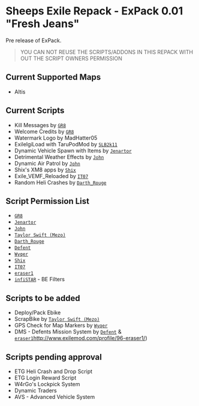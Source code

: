Sheeps Exile Repack - ExPack 0.01 "Fresh Jeans"
=============

Pre release of ExPack. 

> YOU CAN NOT REUSE THE SCRIPTS/ADDONS IN THIS REPACK WITH OUT THE SCRIPT OWNERS PERMISSION

Current Supported Maps
--------------------------
* Altis


Current Scripts
--------------------------
* Kill Messages by [`GR8`](http://www.exilemod.com/profile/64-gr8/)
* Welcome Credits by [`GR8`](http://www.exilemod.com/profile/64-gr8/)
* Watermark Logo by MadHatter05
* ExileIgiLoad with TaruPodMod by [`SLB2k11`](http://www.exilemod.com/profile/409-slb2k11/)
* Dynamic Vehicle Spawn with Items by [`Jenartor`](http://www.exilemod.com/profile/53934-jenartor/)
* Detrimental Weather Effects by [`John`](http://www.exilemod.com/profile/38-john/)
* Dynamic Air Patrol by [`John`](http://www.exilemod.com/profile/38-john/)
* Shix's XM8 apps by [`Shix`](http://www.exilemod.com/profile/4566-shix/)
* Exile_VEMF_Reloaded by [`IT07`](http://www.exilemod.com/profile/332-it07/)
* Random Heli Crashes by [`Darth_Rouge`](http://www.exilemod.com/profile/3705-darth_rogue/)

Script Permission List
--------------------------

* [`GR8`](http://www.exilemod.com/profile/64-gr8/)
* [`Jenartor`](http://www.exilemod.com/profile/53934-jenartor/)
* [`John`](http://www.exilemod.com/profile/38-john/)
* [`Taylor Swift (Mezo)`](http://www.exilemod.com/profile/472-taylor-swift-mezo/)
* [`Darth_Rouge`](http://www.exilemod.com/profile/3705-darth_rogue/)
* [`Defent`](http://www.exilemod.com/profile/259-defent/)
* [`Wyqer`](http://www.exilemod.com/profile/52393-wyqer/)
* [`Shix`](http://www.exilemod.com/profile/4566-shix/)
* [`IT07`](http://www.exilemod.com/profile/332-it07/)
* [`eraser1`](http://www.exilemod.com/profile/96-eraser1/)
* [`infiSTAR`](http://www.exilemod.com/profile/11-infistar/) - BE Filters


Scripts to be added 
--------------------------
* Deploy/Pack Ebike
* ScrapBike by [`Taylor Swift (Mezo)`](http://www.exilemod.com/profile/472-taylor-swift-mezo/)
* GPS Check for Map Markers by [`Wyqer`](http://www.exilemod.com/profile/52393-wyqer/)
* DMS - Defents Mission System by [`Defent`](http://www.exilemod.com/profile/259-defent/) & [`eraser1`]()http://www.exilemod.com/profile/96-eraser1/)

Scripts pending approval
--------------------------
* ETG Heli Crash and Drop Script
* ETG Login Reward Script
* W4rGo's Lockpick System
* Dynamic Traders
* AVS - Advanced Vehicle System
